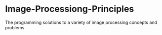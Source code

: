 # Image-Processiong-Principles
The programming solutions to a variety of image processing concepts and problems
